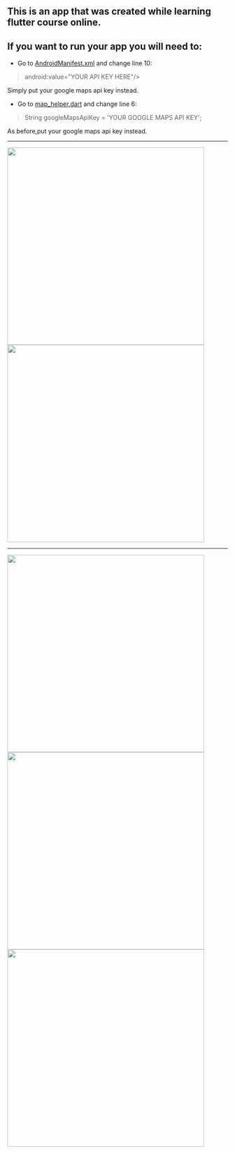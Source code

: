This is an app that was created while learning flutter course online.
-

If you want to run your app you will need to:
-

- Go to [AndroidManifest.xml](https://github.com/Tamir198/Places/blob/main/android/app/src/main/AndroidManifest.xml) and change line 10:

 > android:value="YOUR API KEY HERE"/>
 
 Simply put your google maps api key instead.
 
 - Go to [map_helper.dart](https://github.com/Tamir198/Places/blob/main/lib/helpers/map_helper.dart) and change line 6:
 
>String googleMapsApiKey = 'YOUR GOOGLE MAPS API KEY';

 As before,put your google maps api key instead.
 
 ---

<p float="left">
  
<img src="https://user-images.githubusercontent.com/34707669/101050582-36bdc780-358d-11eb-9a3a-34d42d866fc7.png" height="450">
<img src="https://user-images.githubusercontent.com/34707669/101050842-7b496300-358d-11eb-8a98-7ae9cc9c5fcc.png" height="450">

</p>

---

<p float="left">

<img src="https://user-images.githubusercontent.com/34707669/101050718-53f29600-358d-11eb-9174-55fcd1e2cb92.png" height="450">
<img src="https://user-images.githubusercontent.com/34707669/101050763-6240b200-358d-11eb-8966-c56f8f3e85fa.png" height="450">
<img src="https://user-images.githubusercontent.com/34707669/101050999-aaf86b00-358d-11eb-8dd5-e49a238c7e49.png" height="450">

</p>
